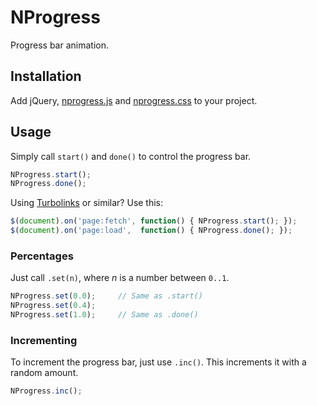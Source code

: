 NProgress
=========

Progress bar animation.

Installation
------------

Add jQuery, [nprogress.js] and [nprogress.css] to your project.

Usage
-----

Simply call `start()` and `done()` to control the progress bar.

~~~ js
NProgress.start();
NProgress.done();
~~~

Using [Turbolinks] or similar? Use this:

~~~ js
$(document).on('page:fetch', function() { NProgress.start(); });
$(document).on('page:load',  function() { NProgress.done(); });
~~~

### Percentages

Just call `.set(n)`, where *n* is a number between `0..1`.

~~~ js
NProgress.set(0.0);     // Same as .start()
NProgress.set(0.4);
NProgress.set(1.0);     // Same as .done()
~~~

### Incrementing

To increment the progress bar, just use `.inc()`. This increments it with a 
random amount.

~~~ js
NProgress.inc();
~~~

[Turbolinks]: https://github.com/rails/turbolinks
[nprogress.js]: nprogress.js
[nprogress.css]: nprogress.css
